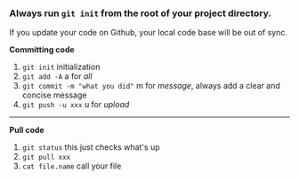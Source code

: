 ### Always run `git init` from the root of your project directory.

If you update your code on Github, your local code base will be out of sync.

__Committing code__
1. `git init` initialization
2. `git add -A` a for _all_
3. `git commit -m "what you did"` m for _message_, always add a clear and concise message
4. `git push -u xxx` u for _upload_
_____
__Pull code__
1. `git status` this just checks what's up
2. `git pull xxx`
3. `cat file.name` call your file
